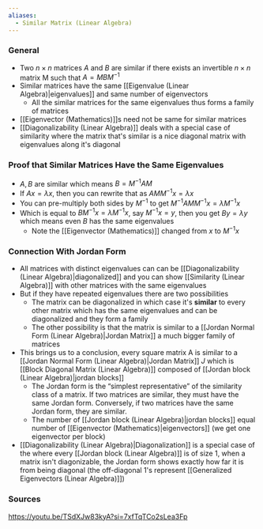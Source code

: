 ```yaml
---
aliases:
  - Similar Matrix (Linear Algebra)
---
```


### General
 - Two  $n \times n$ matrices  $A$ and  $B$ are similar if there exists an invertible  $n \times n$ matrix  M such that  $A = MBM^{−1}$ 
 - Similar matrices have the same [[Eigenvalue (Linear Algebra)|eigenvalues]] and same number of eigenvectors
	 - All the similar matrices for the same eigenvalues thus forms a family of matrices
 - [[Eigenvector (Mathematics)]]s need not be same for similar matrices
 - [[Diagonalizability (Linear Algebra)]] deals with a special case of similarity where the matrix that's similar is a nice diagonal matrix with eigenvalues along it's diagonal

### Proof that Similar Matrices Have the Same Eigenvalues
- $A,B$ are similar which means $B=M^{-1}AM$
- If $Ax=\lambda x$, then you can rewrite that as $AMM^{-1}x=\lambda x$
- You can pre-multiply both sides by $M^{-1}$ to get $M^{-1}AMM^{-1}x=\lambda M^{-1}x$
- Which is equal to $BM^{-1}x=\lambda M^{-1} x$, say  $M^{-1}x=y$, then you get $By=\lambda y$ which means even $B$ has the same eigenvalues
	- Note the [[Eigenvector (Mathematics)]] changed from $x$ to $M^{-1}x$

### Connection With Jordan Form
- All matrices with distinct eigenvalues can can be [[Diagonalizability (Linear Algebra)|diagonalized]] and you can show [[Similarity (Linear Algebra)]] with other matrices with the same eigenvalues
- But if they have repeated eigenvalues there are two possibilities
	- The matrix can be diagonalized in which case it's **similar** to every other matrix which has the same eigenvalues and can be diagonalized and they form a family
	- The other possibility is that the matrix is similar to a [[Jordan Normal Form (Linear Algebra)|Jordan Matrix]] a much bigger family of matrices
- This brings us to a conclusion, every square matrix A is similar to a [[Jordan Normal Form (Linear Algebra)|Jordan Matrix]] $J$ which is [[Block Diagonal Matrix (Linear Algebra)]] composed of [[Jordan block (Linear Algebra)|jordan blocks]]
	- The Jordan form is the “simplest representative” of the similarity class of a matrix. If two matrices are similar, they must have the same Jordan form. Conversely, if two matrices have the same Jordan form, they are similar.
	- The number of [[Jordan block (Linear Algebra)|jordan blocks]] equal number of [[Eigenvector (Mathematics)|eigenvectors]] (we get one eigenvector per block)
- [[Diagonalizability (Linear Algebra)|Diagonalization]] is a special case of the where every [[Jordan block (Linear Algebra)]] is of size 1, when a matrix isn't diagonizable, the Jordan form shows exactly how far it is from being diagonal (the off-diagonal 1's represent [[Generalized Eigenvectors (Linear Algebra)]])


### Sources
https://youtu.be/TSdXJw83kyA?si=7xfTqTCo2sLea3Fp